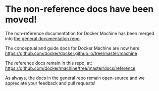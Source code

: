 # The non-reference docs have been moved!

The non-reference documentation for Docker Machine has been merged into
[the general documentation repo](https://github.com/docker/docker.github.io).

The conceptual and guide docs for Docker Machine are now here:
https://github.com/docker/docker.github.io/tree/master/machine

The reference docs remain in this repo, at:
https://github.com/docker/machine/tree/master/docs/reference

As always, the docs in the general repo remain open-source and we appreciate
your feedback and pull requests!

